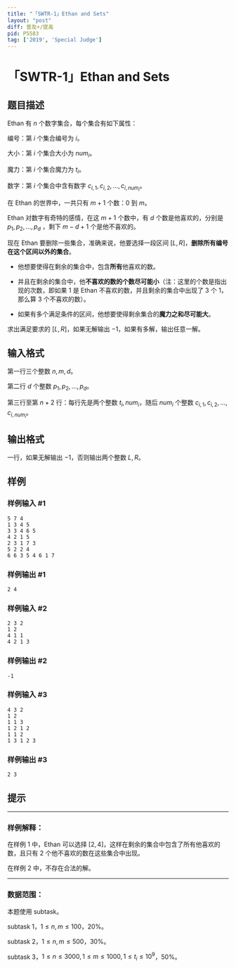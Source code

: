 ```yaml
---
title: "「SWTR-1」Ethan and Sets"
layout: "post"
diff: 普及+/提高
pid: P5583
tag: ['2019', 'Special Judge']
---
```

# 「SWTR-1」Ethan and Sets
## 题目描述

$\mathrm{Ethan}$ 有 $n$ 个数字集合，每个集合有如下属性：

编号：第 $i$ 个集合编号为 $i$。

大小：第 $i$ 个集合大小为 $num_i$。

魔力：第 $i$ 个集合魔力为 $t_i$。

数字：第 $i$ 个集合中含有数字 $c_{i,1},c_{i,2},\dots,c_{i,num_i}$。

在 $\mathrm{Ethan}$ 的世界中，一共只有 $m+1$ 个数：$0$ 到 $m$。

$\mathrm{Ethan}$ 对数字有奇特的感情，在这 $m+1$ 个数中，有 $d$ 个数是他喜欢的，分别是 $p_1,p_2,\dots,p_d$ ，剩下 $m-d+1$ 个是他不喜欢的。

现在 $\mathrm{Ethan}$ 要删除一些集合，准确来说，他要选择一段区间 $[L,R]$，**删除所有编号在这个区间以外的集合**。

- 他想要使得在剩余的集合中，包含**所有**他喜欢的数。

- 并且在剩余的集合中，他**不喜欢的数的个数尽可能小**（注：这里的个数是指出现的次数，即如果 $1$ 是 $\mathrm{Ethan}$ 不喜欢的数，并且剩余的集合中出现了 $3$ 个 $1$，那么算 $3$ 个不喜欢的数）。

- 如果有多个满足条件的区间，他想要使得剩余集合的**魔力之和尽可能大**。

求出满足要求的 $[L,R]$，如果无解输出 $-1$，如果有多解，输出任意一解。
## 输入格式

第一行三个整数 $n,m,d$。

第二行 $d$ 个整数 $p_1,p_2,\dots,p_d$。

第三行至第 $n+2$ 行：每行先是两个整数 $t_i,num_i$，随后 $num_i$ 个整数 $c_{i,1},c_{i,2},\dots,c_{i,num_i}$。
## 输出格式

一行，如果无解输出 $-1$，否则输出两个整数 $L,R$。
## 样例

### 样例输入 #1
```
5 7 4
1 3 4 5
3 3 4 6 5
4 2 1 5
2 3 1 7 3
5 2 2 4
6 6 3 5 4 6 1 7
```
### 样例输出 #1
```
2 4
```
### 样例输入 #2
```
2 3 2
1 2
4 1 1
4 2 1 3
```
### 样例输出 #2
```
-1
```
### 样例输入 #3
```
4 3 2
1 2
1 1 3
1 2 1 2
1 1 2
1 3 1 2 3
```
### 样例输出 #3
```
2 3
```
## 提示

---

### 样例解释：

在样例 $1$ 中，$\mathrm{Ethan}$  可以选择 $[2,4]$，这样在剩余的集合中包含了所有他喜欢的数，且只有 $2$ 个他不喜欢的数在这些集合中出现。

在样例 $2$ 中，不存在合法的解。

---

### 数据范围：

本题使用 subtask。

subtask 1，$1 \leq n,m \leq 100$，$20\%$。

subtask 2，$1 \leq n,m \leq 500$，$30\%$。

subtask 3，$1 \leq n \leq 3000, 1 \leq m \leq 1000, 1 \leq t_i \leq 10^9$，$50\%$。
